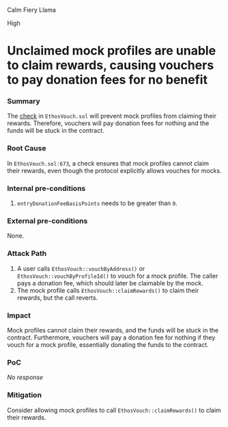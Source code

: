 Calm Fiery Llama

High

# Unclaimed mock profiles are unable to claim rewards, causing vouchers to pay donation fees for no benefit

### Summary

The [check](https://github.com/sherlock-audit/2024-11-ethos-network-ii/blob/57c02df7c56f0b18c681a89ebccc28c86c72d8d8/ethos/packages/contracts/contracts/EthosVouch.sol#L673-L675) in `EthosVouch.sol` will prevent mock profiles from claiming their rewards. Therefore, vouchers will pay donation fees for nothing and the funds will be stuck in the contract.

### Root Cause

In `EthosVouch.sol:673`, a check ensures that mock profiles cannot claim their rewards, even though the protocol explicitly allows vouches for mocks.

### Internal pre-conditions

1. `entryDonationFeeBasisPoints` needs to be greater than `0`.

### External pre-conditions

None.

### Attack Path

1. A user calls `EthosVouch::vouchByAddress()` or `EthosVouch::vouchByProfileId()` to vouch for a mock profile. The caller pays a donation fee, which should later be claimable by the mock.
2. The mock profile calls `EthosVouch::claimRewards()` to claim their rewards, but the call reverts.

### Impact

Mock profiles cannot claim their rewards, and the funds will be stuck in the contract. Furthermore, vouchers will pay a donation fee for nothing if they vouch for a mock profile, essentially donating the funds to the contract.

### PoC

_No response_

### Mitigation

Consider allowing mock profiles to call `EthosVouch::claimRewards()` to claim their rewards.